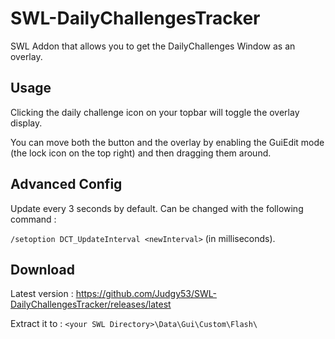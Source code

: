 # SWL-DailyChallengesTracker
SWL Addon that allows you to get the DailyChallenges Window as an overlay.

## Usage
Clicking the daily challenge icon on your topbar will toggle the overlay display.

You can move both the button and the overlay by enabling the GuiEdit mode (the lock icon on the top right) and then dragging them around.

## Advanced Config
Update every 3 seconds by default. Can be changed with the following command :

`/setoption DCT_UpdateInterval <newInterval>` (in milliseconds).

## Download
Latest version : https://github.com/Judgy53/SWL-DailyChallengesTracker/releases/latest

Extract it to : `<your SWL Directory>\Data\Gui\Custom\Flash\`
